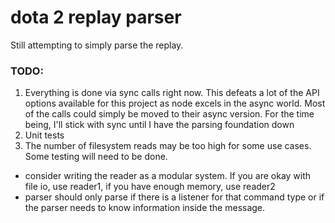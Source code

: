 dota 2 replay parser
===

Still attempting to simply parse the replay.

### TODO:
1. Everything is done via sync calls right now.  This defeats a lot of the API options available for this project as node excels in the async world.  Most of the calls could simply be moved to their async version.  For the time being, I'll stick with sync until I have the parsing foundation down
1. Unit tests
1. The number of filesystem reads may be too high for some use cases.  Some testing will need to be done.
  * consider writing the reader as a modular system.  If you are okay with file io, use reader1, if you have enough memory, use reader2
  * parser should only parse if there is a listener for that command type or if the parser needs to know information inside the message.

